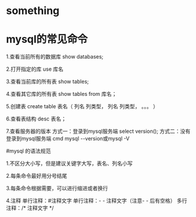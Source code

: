# something

# mysql的常见命令

1.查看当前所有的数据库
show databases;

2.打开指定的库
use 库名

3.查看当前库的所有表
show tables;

4.查看其它库的所有表
show tables from 库名；

5.创建表
create table 表名（
列名 列类型，
列名 列类型，
。。。
）

6.查看表结构
desc 表名；

7.查看服务器的版本
方式一：登录到mysql服务端
select version();
方式二：没有登录到mysql服务端 cmd
mysql --version或mysql -V

#mysql 的语法规范

1.不区分大小写，但是建议关键字大写，表名、列名小写

2.每条命令最好用分号结尾

3.每条命令根据需要，可以进行缩进或者换行

4.注释
单行注释：#注释文字
单行注释：- - 注释文字（注意- - 后有空格）
多行注释：/*  注释文字  */
